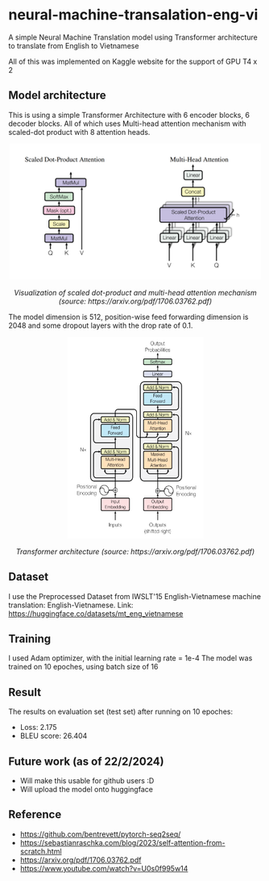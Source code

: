 # neural-machine-transalation-eng-vi
A simple Neural Machine Translation model using Transformer architecture to translate from English to Vietnamese

All of this was implemented on Kaggle website for the support of GPU T4 x 2 

## Model architecture

This is using a simple Transformer Architecture with 6 encoder blocks, 6 decoder blocks. All of which uses Multi-head attention mechanism with scaled-dot product with 8 attention heads.

<p align="center">
  <img src="scaled_dot_product_and_multi_head_attention.png" alt = "UI" title = "Scaled dot product (source: https://arxiv.org/pdf/1706.03762.pdf)" width="500" height="270">
</p>

<p align="center">
   <em>Visualization of scaled dot-product and multi-head attention mechanism (source: https://arxiv.org/pdf/1706.03762.pdf)</em>
</p>

The model dimension is 512, position-wise feed forwarding dimension is 2048 and some dropout layers with the drop rate of 0.1.

<p align="center">
  <img src="transformer_architecture.png" alt = "UI" title = "Transformer architecture (source: https://arxiv.org/pdf/1706.03762.pdf)" width="270" height="400">
</p>

<p align="center">
   <em>Transformer architecture (source: https://arxiv.org/pdf/1706.03762.pdf)</em>
</p>

## Dataset
I use the Preprocessed Dataset from IWSLT'15 English-Vietnamese machine translation: English-Vietnamese.
Link: https://huggingface.co/datasets/mt_eng_vietnamese

## Training

I used Adam optimizer, with the initial learning rate = 1e-4
The model was trained on 10 epoches, using batch size of 16  

## Result

The results on evaluation set (test set) after running on 10 epoches:
* Loss: 2.175
* BLEU score: 26.404

## Future work (as of 22/2/2024)

* Will make this usable for github users :D 
* Will upload the model onto huggingface
  
## Reference
* https://github.com/bentrevett/pytorch-seq2seq/
* https://sebastianraschka.com/blog/2023/self-attention-from-scratch.html
* https://arxiv.org/pdf/1706.03762.pdf
* https://www.youtube.com/watch?v=U0s0f995w14
